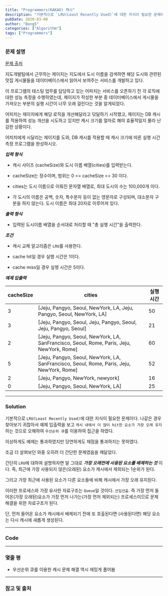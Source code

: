 ```yaml
---
title: "Programmers(KAKAO) 캐시"
description: "기본적으로 `LRU(Least Recently Used)`에 대한 지식이 필요한 문제이다. 나같은 경우 찾아보기 귀찮아서 예제 입출력을 보고 `캐시 내에서 더 많이 hit한 요소가 가장 오래 유지`하는 것으로 오해하여 `우선순위 큐`를 이용하여 접근을 하였다."
pubDate: 2020-03-08
author: "Bong5"
categories: ["Algorithm"]
tags: ["Programmers"]
---
```



### 문제 설명

[문제 출처](https://programmers.co.kr/learn/courses/30/lessons/17680)

지도개발팀에서 근무하는 제이지는 지도에서 도시 이름을 검색하면 해당 도시와 관련된 맛집 게시물들을 데이터베이스에서 읽어서 보여주는 서비스를 개발하고 있다.

이 프로그램의 테스팅 업무를 담당하고 있는 어피치는 서비스를 오픈하기 전 각 로직에 대한 성능 측정을 수행하였는데, 제이지가 작성한 부분 중 데이터베이스에서 게시물을 가져오는 부분의 실행 시간이 너무 오래 걸린다는 것을 알게되었다.

어피치는 제이지에게 해당 로직을 개선해달라고 닦달하기 시작했고, 제이지는 DB 캐시를 적용하여 성능 개선을 시도하고 있지만 캐시 크기를 얼마로 해야 효율적일지 몰라 난감한 상황이다.

어피치에게 시달리는 제이지를 도와, DB 캐시를 적용할 때 캐시 크기에 따른 실행 시간 측정 프로그램을 완성하시오.

**_입력 형식_**

- 캐시 사이즈 (cacheSize)와 도시 이름 배열(cities)를 입력받는다.

- cacheSize는 정수이며, 범위는 0 <= cacheSize <= 30 이다.

- cities는 도시 이름으로 이뤄진 문자열 배열로, 최대 도시의 수는 100,000개 이다.

- 각 도시의 이름은 공백, 숫자, 특수문자 등이 없는 영문자로 구성되며, 대소문자 구분을 하지 않는다. 도시 이름은 최대 20자로 이루어져 있다.

**_출력 형식_**

- 입력된 도시이름 배열을 순서대로 처리할 때 "총 실행 시간"을 출력한다.

**_조건_**

- 캐시 교체 알고리즘은 `LRU`를 사용한다.

- cache hit일 경우 실행 시간은 1이다.

- cache miss일 경우 실행 시간은 5이다.



**_예제 입출력_**

| cacheSize |	cities | 실행 시간 |
|---|---|---|
| 3 | [Jeju, Pangyo, Seoul, NewYork, LA, Jeju, Pangyo, Seoul, NewYork, LA] | 50 |
| 3 | [Jeju, Pangyo, Seoul, Jeju, Pangyo, Seoul, Jeju, Pangyo, Seoul] | 21 |
| 2 | [Jeju, Pangyo, Seoul, NewYork, LA, SanFrancisco, Seoul, Rome, Paris, Jeju, NewYork, Rome] | 60 |
| 5 | [Jeju, Pangyo, Seoul, NewYork, LA, SanFrancisco, Seoul, Rome, Paris, Jeju, NewYork, Rome] | 52 |
| 2 | [Jeju, Pangyo, NewYork, newyork] | 16 |
| 0 | [Jeju, Pangyo, Seoul, NewYork, LA] | 25 |

---

### Solution

기본적으로 `LRU(Least Recently Used)`에 대한 지식이 필요한 문제이다. 나같은 경우 찾아보기 귀찮아서 예제 입출력을 보고 `캐시 내에서 더 많이 hit한 요소가 가장 오래 유지`하는 것으로 오해하여 `우선순위 큐`를 이용하여 접근을 하였다.

이상하게도 예제는 통과하였지만 당연하게도 채점을 통과하지는 못하였다.

조금 더 살펴보던 와중 오히려 더 간단한 문제였음을 깨달았다.

간단히 `LRU`에 대하여 설명하자면 말 그대로 **_가장 오래전에 사용된 요소를 배제하는 것_** 이다. 즉, 최근에 가장 사용되지 않은(오래된) 요소가 캐시에서 제외되는 1순위가 된다.

그리고 가장 최근에 사용된 요소가 다른 요소들에 비해 캐시에서 가장 오래 유지된다.

이러한 프로세스와 가장 유사한 자료구조는 `Queue`일 것이다. `선입선출`. 즉 가장 먼저 들어온(가장 오래된)요소가 가장 먼저 나가는(가장 먼저 제외되는) 프로세스이므로 문제 해결을 위한 자료구조가 된다.

단, 먼저 들어온 요소가 캐시에서 배제되기 전에 또 호출된다면 (사용된다면) 해당 요소는 다시 캐시에 새롭게 생성된다.

---


### Code

<script src="https://gist.github.com/BongHoLee/5017dcf3de7a8c55f664db47a710a444.js"></script>


---

### 몇줄 평

- 우선순위 큐를 이용한 캐시 문제 해결 역시 재밌게 풀어봄


---



### 참고 및 출처
